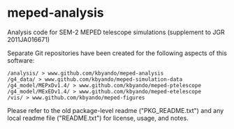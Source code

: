# meped-analysis
Analysis code for SEM-2 MEPED telescope simulations (supplement to JGR 2011JA016671)

Separate Git repositories have been created for the following aspects of this software:

	/analysis/ > www.github.com/kbyando/meped-analysis
	/g4_data/ > www.github.com/kbyando/meped-simulation-data
	/g4_model/MEPxDv1.4/ > www.github.com/kbyando/meped-ptelescope  
	/g4_model/MExEDv1.4/ > www.github.com/kbyando/meped-etelescope  
	/vis/ > www.github.com/kbyando/meped-figures

Please refer to the old package-level readme ("PKG_README.txt") and any local readme file ("README.txt") for license, usage, and notes. 
